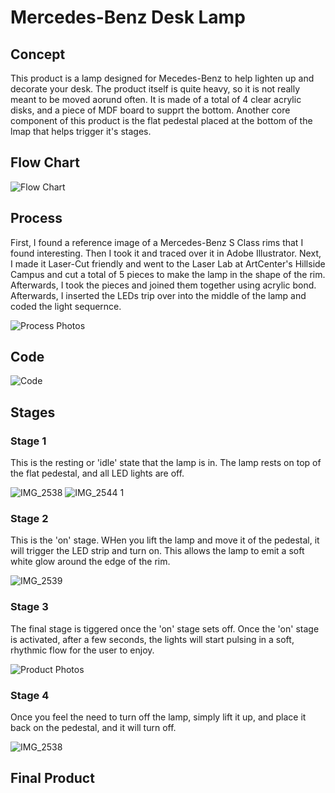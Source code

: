 # Mercedes-Benz Desk Lamp


## Concept
This product is a lamp designed for Mecedes-Benz to help lighten up and decorate your desk. The product itself is quite heavy, so it is not really meant to be moved aorund often. It is made of a total of 4 clear acrylic disks, and a piece of MDF board to supprt the bottom. Another core component of this product is the flat pedestal placed at the bottom of the lmap that helps trigger it's stages.

## Flow Chart

![Flow Chart](https://github.com/user-attachments/assets/b62f7f38-a91f-4ba9-bfc1-112297c0166f)

## Process

First, I found a reference image of a Mercedes-Benz S Class rims that I found interesting. Then I took it and traced over it in Adobe Illustrator. Next, I made it Laser-Cut friendly and went to the Laser Lab at ArtCenter's Hillside Campus and cut a total of 5 pieces to make the lamp in the shape of the rim. Afterwards, I took the pieces and joined them together using acrylic bond. Afterwards, I inserted the LEDs trip over into the middle of the lamp and coded the light sequernce.

![Process Photos](https://github.com/user-attachments/assets/a1503555-822b-4bec-905b-ea523554ea77)

## Code

![Code](https://github.com/user-attachments/assets/6e257e16-4db1-4dae-bf26-e440eed52df2)



## Stages

### Stage 1 
This is the resting or 'idle' state that the lamp is in. The lamp rests on top of the flat pedestal, and all LED lights are off.

![IMG_2538](https://github.com/user-attachments/assets/acc0a66b-410a-4234-9525-28b6857cd012)
![IMG_2544 1](https://github.com/user-attachments/assets/036a60fa-fb94-4aa0-87e7-0ef00df64b97)


### Stage 2
This is the 'on' stage. WHen you lift the lamp and move it of the pedestal, it will trigger the LED strip and turn on. This allows the lamp to emit a soft white glow around the edge of the rim. 

![IMG_2539](https://github.com/user-attachments/assets/515ea135-4fcb-46f4-91db-62500e7a67ed)

### Stage 3
The final stage is tiggered once the 'on' stage sets off. Once the 'on' stage is activated, after a few seconds, the lights will start pulsing in a soft, rhythmic flow for the user to enjoy. 

![Product Photos](https://github.com/user-attachments/assets/53920a4e-b1ca-4c34-a667-ac4821aa4721)


### Stage 4
Once you feel the need to turn off the lamp, simply lift it up, and place it back on the pedestal, and it will turn off. 

![IMG_2538](https://github.com/user-attachments/assets/b81b08a8-7eab-4207-a118-b42e8c07a355)

## Final Product


